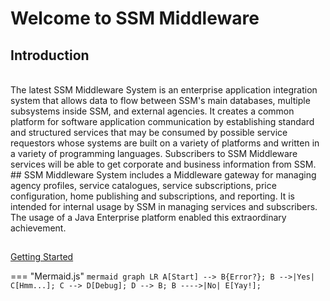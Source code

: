 # Welcome to SSM Middleware

## Introduction
<br>
The latest SSM Middleware System is an enterprise application integration system that allows data to flow between SSM's main databases, multiple subsystems inside SSM, and external agencies. It creates a common platform for software application communication by establishing standard and structured services that may be consumed by possible service requestors whose systems are built on a variety of platforms and written in a variety of programming languages. Subscribers to SSM Middleware services will be able to get corporate and business information from SSM. 
## 
SSM Middleware System includes a Middleware gateway for managing agency profiles, service catalogues, service subscriptions, price configuration, home publishing and subscriptions, and reporting. It is intended for internal usage by SSM in managing services and subscribers. The usage of a Java Enterprise platform enabled this extraordinary achievement. 

##

[Getting Started](Documents\GettingStarted\GettingStarted.md)

=== "Mermaid.js"
    ``` mermaid
    graph LR
    A[Start] --> B{Error?};
    B -->|Yes| C[Hmm...];
    C --> D[Debug];
    D --> B;
    B ---->|No| E[Yay!];
    ```

